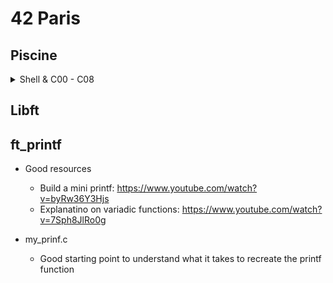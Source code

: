# 42 Paris
## Piscine
<details>
<summary>Shell & C00 - C08</summary>

### Shell00
- echo
- file attributes
- SSH key
- midLS
- git commit
- gitignore
- diff
- clean

### Shell01
- print_groups
- find_sh
- count_files
- MAC
- create file name with \/"?*
- skip
- r_dwssap
- add_chelou

### C00 (print)
- ft_putchar
- ft_print_alphabet
- ft_print_reverse_alphabet
- ft_print_numbers
- ft_is_negative
- ft_print_comb
- ft_print_comb2
- ft_putnbr
- ft_print_combn

### C01 (pointer)
- ft_ft
- ft_ultimate_ft
- ft_swap
- ft_div_mod
- ft_ultimate_div_mod
- ft_putstr
- ft_strlen
- ft_rev_int_tab
- ft_sort_int_tab

### C02 (ascii)
- ft_strcpy
- ft_strncpy
- ft_str_is_alpha
- ft_str_is_numeric
- ft_str_is_lowercase
- ft_str_is_uppercase
- ft_str_is_printable
- ft_strupcase
- ft_strlowcase
- ft_strcapitalize
- ft_strlcpy
- ft_putstr_non_printable
- ft_print_memory

### C03 (string)
- ft_strcmp
- ft_strncmp
- ft_strcat
- ft_strncat
- ft_strstr
- ft_strlcat

### C04 (char <> nbr convert)
- ft_strlen
- ft_putstr
- ft_putnbr
- ft_atoi
- ft_putnbr_base
- ft_atoi_base

### C05 (maths)
- ft_iterative_factorial
- ft_recursive_factorial
- ft_iterative_power
- ft_recursive_power
- ft_fibonacci
- ft_sqrt
- ft_is_prime
- ft_find_next_prime
- ft_ten_queens_puzzle

### C06 (argc, argv)
- ft_print_program_name
- ft_print_params
- ft_rev_params
- ft_sort_params

### C07 (malloc)
- ft_strdup
- ft_range
- ft_ultimate_range
- ft_strjoin
- ft_convert_base
- ft_split

### C08 (header file)
- ft.h
- ft_boolean.h
- ft_abs.h
- ft_point.h
- ft_strs_to_tab
- ft_show_tab

</details>

## Libft

## ft_printf
- Good resources
  - Build a mini printf: https://www.youtube.com/watch?v=byRw36Y3Hjs
  - Explanatino on variadic functions: https://www.youtube.com/watch?v=7Sph8JlRo0g
 
- my_prinf.c
  - Good starting point to understand what it takes to recreate the printf function
